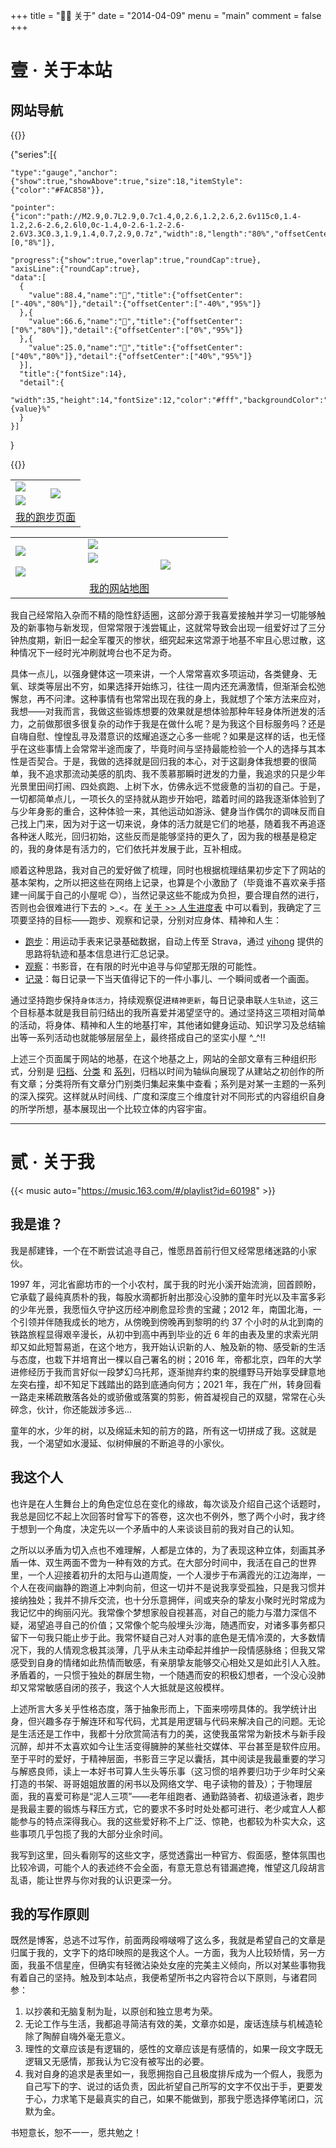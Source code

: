 +++
title = "👨‍🔧 关于"
date = "2014-04-09"
menu = "main"
comment = false
+++

# 壹 · 关于本站

## 网站导航

{{<echarts charts_id="210703-02" width="100%" height="26rem">}}

{"series":[{

    "type":"gauge","anchor":{"show":true,"showAbove":true,"size":18,"itemStyle":{"color":"#FAC858"}},

    "pointer":{"icon":"path://M2.9,0.7L2.9,0.7c1.4,0,2.6,1.2,2.6,2.6v115c0,1.4-1.2,2.6-2.6,2.6l0,0c-1.4,0-2.6-1.2-2.6-2.6V3.3C0.3,1.9,1.4,0.7,2.9,0.7z","width":8,"length":"80%","offsetCenter":[0,"8%"]},

    "progress":{"show":true,"overlap":true,"roundCap":true},
    "axisLine":{"roundCap":true},
    "data":[
      {
        "value":88.4,"name":"🏃","title":{"offsetCenter":["-40%","80%"]},"detail":{"offsetCenter":["-40%","95%"]}
      },{
        "value":66.6,"name":"👀","title":{"offsetCenter":["0%","80%"]},"detail":{"offsetCenter":["0%","95%"]}
      },{
        "value":25.0,"name":"📝","title":{"offsetCenter":["40%","80%"]},"detail":{"offsetCenter":["40%","95%"]}
      }],
      "title":{"fontSize":14},
      "detail":{
        "width":35,"height":14,"fontSize":12,"color":"#fff","backgroundColor":"auto","borderRadius":3,"formatter":"{value}%"
      }
    }]

}

{{</echarts>}}

<table cellspacing="0" cellpadding="4"><tbody>
  <tr>
    <td><img src="https://raw.githubusercontent.com/DivinerHJF/running_page/master/assets/github_2021.svg" border=0></td>
    <td rowspan="2"><img src="https://raw.githubusercontent.com/DivinerHJF/running_page/master/assets/grid.svg  " border=0></td>
  </tr>
  <tr>
    <td><img src="https://raw.githubusercontent.com/DivinerHJF/running_page/master/assets/year_2021.svg" border=0></td>
  </tr>
  <tr>
    <td align="center" colspan="2"><a href="https://aether-running-page.vercel.app/" target="_blank">我的跑步页面</a></td>
  </tr>
</tbody></table>

<script async type="text/javascript" src="https://www.douban.com/service/badge/Aether_Q/?selection=latest&amp;picsize=small&amp;show=collection&amp;n=10&amp;hidelogo=on&amp;cat=drama%7Cmovie%7Cbook%7Cmusic&amp;columns=5"></script>

<table width="300" cellspacing="0" cellpadding="4"><tbody>
  <tr>
    <td width="100" rowspan="2"><a href="/series/" target="_blank"><img src="https://lh3.googleusercontent.com/mgKykiTyf4FVSspEb-8hs1HZ8XINLK3z_5gj8UZa_HJqdmqHvOz6gwBgB9ZewTwTlQcb8gfiTgUY7pJG_UyfnhOZCU5CmcF8QtyUur4SzHhUPXod4F7u5is5xp-cABCGwbaIrARatDVSx9-kbmNo6rOy_3r-qFQ7LPaDfxeWBwtQkNs2RjJEk9o0TGm-EYrJPqp1TYk3PaNtukD2QrXy3Ejk72GJbbq0kMXPjgSjvAHmRUz10m0QsiQX8AdtPipV5MaOvylSianfQ3SfI1IUlNcfOZR6ydLPoudcHV2rHKqpG4ZVIyps9YEeshI3hcQa_RRhvrhhYOj4NkVpcltgHO1tr0tg7LtTkV35F2CFIVw_3y4oASak2o83V3zv34wQOoE5mupMUlBf9Od9CvdLhlIvnszaO66YhIL1SaovywpZAHdJmdq9SmpPpRKZ-pDBphlz7ACvHj2ykwZ6ZRuelSdumsubXlR7IiAr60Iml7t0xZ87SPw6AymRjR7QNmR2X0eCVPbKGkcjiVS3j0w23xP5F7rSOBrpvMp23WmepsARV_QxN4zxx4Bx61MA57klT68NQ12vuxtMsPyi--tdQVP1sat_-6xSRM1Qoba6J8KhU2WcYXFxLW2klSzn38zVniq5fBohy6KoUK8Ki-ontUCBzmw6qilGUE1MmNfkSUXBbAVipupTtLWPceBmmMyszilbst2Oars0IenMK7Fk2xc=w524-h1048-no?authuser=0" border=0></a></td>
    <td width="100" colspan="2"><a href="/posts/" target="_blank"><img src="https://lh3.googleusercontent.com/X6us0Lve9SRBb5wKdt_BKqSLLxzlGukExPaeKentZYkCyc2W5Soa619BWWwEF-jY0QsJZTAGDzixPbaAj-EOmRXL4c_8NJKXLkFJ57JtM154uj6CFF0RGTIhAlmYXGwxfZuiKrdkPgDaVPYwiSHpCd4SUQTFHA_QWC-Fyl2JtG6YIjCR_P5n5XZJLpu8ZH_kCJCiLj7G8lNtZebjsejKCqmbcqtimByyKAVt2riZ8yz8JCPtLuELtdV-c_W3Kt2SNmKwMT9IoomiXtCbnuh5B9GnzuJLtfJTVG4D0OkFTsmk8899A8ruhq--6pIkjEvQZ_u5z1VCI46ZYXq7SEpYTC17APxDUgbwpaU_U9qCbypJLjkgQdZN88VqFBiSoqpI3w_Y4el3YUYW6FJ8uw8-j25sqFw3Ifk3-uo5zUaTeL9NUMhHb1a4MeBtKtL4QtblMGvxFwUFBefwGfwdWqDiJurcEbAygvKYBsOEeuPllWrky48FXO13ATDOl1cRcvT5DGAfl-46u41i-dv91GOYZ0BKQti84zplEjZKs8DQDaQ_FkT32lUWdUDGOywJQJjmFcpqv1GmESJMgTwH8hsMl_JHN0TK_X1LLF3ejj0df8dDX75MxBaXaskZEBa6wkbAxTvfsmlyn6X3sa0rbD6pKKOGRwu7-WtJ8S-v32unDA9x3LWLxhOr6vrhtRZxr9GnPlsQiEDF0vbwkVie-yz-48E=w1366-h683-no?authuser=0" border=0></a></td>
  </tr>
  <tr>
    <td width="100"><a href="/about/" target="_blank"><img src="https://lh3.googleusercontent.com/QPFxDw5bLF473IRL3JXtHT5YsZWU5ESoxkgUIEwXf5ZgZnWsn1mXFUpk-l97pBTlnATvCOU4VOteBHTAb7iP-YVHZ3FNC9kdHC16hrcsv95e46JJJHhfjBhV2WyM61wkKFPZbUOLmP23t78cFnTVo77LGCtRRy2iyPDuvfYm3ee_wxJ5EC-Oog5vGNRr_8lqePiF6rcdC8ZQjUmgLMn6CZihi4YfiL5g4y9JvYJw4e89QFc8E5fRRd-3I-t881ILX9pnF4kUei1GvVMuUBiCcSD9Gp_gBsimGkY6cWbgO0GpFaM0PbkFOj7tK138YwPLLgTlsJeLKaU92QrvE6wqXoicPmAmwsakMmlHlSYi0QMtamFuXOQO5bxGzopmAQCtPzDbYZrNzQsUW-t-g70ujsTGUh37N0rFMDdLH_SCENvaf2dhPOxBzlYaUT5FokwUN2isSnkxSPgvBQOrU_6zPIMewbQgqZfTNT6Z3mZSn_QMx8kAEuux-VIMAGzcce7a_W5-bpC6pYmfU8dqZL_HUNGEGHJgKDxpnvljJw0JsBq_CTcPUFngQYRY5kIMKXj8IbWgp2Kchyv_tA2gTtKFGpmiVJIJztmJHL0SjqIqkIdEBLpw6v5yesGK20c7ned-HVQ1mLRI0KXvG0MRtdptH1kdMQRDQZv4vbih7cGc_iM24rPg6koztS8pWFJQB2vk18LW78jofz_MQ-viI0fdW9U=s683-no?authuser=0" border=0></a></td>
    <td width="100" rowspan="2"><a href="/categories/" target="_blank"><img src="https://lh3.googleusercontent.com/JVkUjolmCOwTUtEM08I7jm5Tnkfa1c2rNRB5Ka2MfKkeafq31goNcm_TO6TFbYtLtoKJotuWobTZ3Oeq1iBuzQHNeegfbXbjKKwAIYG2lM8NMbBr0PUYCvs2MOg_Khzf6IhRdWEcJLtYm7n0NQXqtcbunC1Q0FpienVu986RW4nJ0vKNqiid0cPCqW4rzTuTlN8ZEK4KDAWvvAmOpci2Kd8ygfG-1eG4UadDMQA1In6f7upHdj4p3D-oMz9ATOeHkzh7OC2YRK3YGyLhoAOSudXFgHPPtFq4gT0I4WhlSVwZYzz9XUdtSma8dOMjuGlQVczk-kU96I8xCN9JlHefNYGZeQejJp6T-AKYh73J13WM42gtIKCJuwg4UGfJgiPz7nFBgw7C85Q6OxnAVD38I5_57mXLs3mAE6qkRxZWutscuY0mSkCNMiNP6yCHpr0U2NWzfscyzNrhPUsBJ9TfA9sFLR58WRiRUG93PR5UxUrel8D8PwOaGf-tXRQNlu8qvBPqZtiilnP2RrLNkTws1E6qz7kuEiEcdFDc24M0E1xNS9XBecCcjnK2WEjz8Ro_OQk99qiHOVkge801k431RFES6Om__CKv6uuVn47TdF0mLF16vkExTvgHsZ_fjbDB9PcixnXVr5EkYD5T0SdBgKda5aZ5K3orgzISlxi2qq5SMZkN4SNaf8XLGGrtIh9m6rvi76g2ZOfYgGtp9S1pcno=w524-h1048-no?authuser=0" border=0></a></td>
  </tr>
  <tr>
    <td width="100" colspan="2"><a href="/series/朝花夕拾/" target="_blank"><img src="https://lh3.googleusercontent.com/5BHLC1O8pGjEps9lOe27nssiObGKo7C1Osu7Js7vkYUF4TNg1JjvngwX72rXxolXGITjQVdb8f60fF6Xfvww_ia7Rc8pnQMcU4PUJE4AMvPTxbzIv8bG0EfzGwM3iVk5uuVsWZXlR5MTq1w_HjIL6W4AjCktpekskQDMGxPHW3LyEhfjl3R6n39Q-ve0GpnKuhvsPObKv2rrtqRLOXUEkKpTm8nMchicrrgi8pTH4CQqhSNB-clqboD7imlRxMAxHjzFcrE1OO0DYalyStfdFZ75sb07HI2-TJpVMyg5frzFUXabDEtsIsmZiADTfvng6iLtVKju0HAbEphHJGQd_VFj5cJCSMpUuu9KWB3sJVEugeKOxGojeZnSOsXHIO1aXn5YcdXPJC7zKR2fuVl_9cW51TzwDBjKBsogCpeF6BpQfcGH6ZAA06lJ5XvKiVZWoUxzzWqLf8KhKrpE1WtFqnAjRbUXOaVLcr02CTvnWIJ7PuVfilS45Vql818pxOLSOPJKsA5e7jOidn1MjQHETzVIM3aGPlSa2AGa1IgZepoV_38HBG0EexkFdXZbmWOtFmklwOQT1zmQDr_268VL7h-n-J8yOpZrSLPOap1i0P89s_RhrQncC9u-qr2IPtNDhUIk2QCTzAQrO_bRPrnFwaXXt9jjjbJjTbpo0rqC6Ju-mnRSN7BGtBF11Mhl1eBSyca35H-Mhh0JKPLXWGmEGPE=w1366-h683-no?authuser=0" border=0></a></td>
  </tr>
  <tr>
    <td align="center" colspan="3"><a href="https://aether-running-page.vercel.app/" target="_blank">我的网站地图</a></td>
  </tr>
</tbody></table>

我自己经常陷入杂而不精的隐性舒适圈，这部分源于我喜爱接触并学习一切能够触及的新事物与新发现，但常常限于浅尝辄止，这就常导致会出现一组爱好过了三分钟热度期，新旧一起全军覆灭的惨状，细究起来这常源于地基不牢且心思过散，这种情况下一经时光冲刷就垮台也不足为奇。

具体一点儿，以强身健体这一项来讲，一个人常常喜欢多项运动，各类健身、无氧、球类等层出不穷，如果选择开始练习，往往一周内还充满激情，但渐渐会松弛懈怠，再不问津。这种事情有也常常出现在我的身上，我就想了个笨方法来应对，我想——对我而言，我做这些锻炼想要的效果就是想体验那种年轻身体所迸发的活力，之前做那很多很复杂的动作于我是在做什么呢？是为我这个目标服务吗？还是自嗨自慰、惶惶乱寻及潜意识的炫耀追逐之心多一些呢？如果是这样的话，也无怪乎在这些事情上会常常半途而废了，毕竟时间与坚持最能检验一个人的选择与其本性是否契合。于是，我做的选择就是回归我的本心，对于这副身体我想要的很简单，我不追求那流动美感的肌肉、我不羡慕那瞬时迸发的力量，我追求的只是少年光景里田间打闹、四处疯跑、上树下水，仿佛永远不觉疲惫的当初的自己。于是，一切都简单点儿，一项长久的坚持就从跑步开始吧，踏着时间的路我逐渐体验到了与少年身影的重合，这种体验一来，其他运动如游泳、健身当作偶尔的调味反而自己找上门来，因为对于这一切来说，身体的活力就是它们的地基，随着我不再追逐各种迷人眩光，回归初始，这些反而是能够坚持的更久了，因为我的根基是稳定的，我的身体是有活力的，它们依托并发展于此，互补相成。

顺着这种思路，我对自己的爱好做了梳理，同时也根据梳理结果初步定下了网站的基本架构，之所以把这些在网络上记录，也算是个小激励了（毕竟谁不喜欢亲手搭建一间属于自己的小屋呢 😊），当然记录这些不能成为负担，要合理自然的进行，否则也会很难进行下去的 >\_<。在 [关于 >> 人生进度表](./#%E7%BD%91%E7%AB%99%E5%AF%BC%E8%88%AA) 中可以看到，我确定了三项要坚持的目标——跑步、观察和记录，分别对应身体、精神和人生：

- [跑步](https://aether-running-page.vercel.app/)：用运动手表来记录基础数据，自动上传至 Strava，通过 [yihong](https://github.com/yihong0618/running_page) 提供的思路将轨迹和基本信息进行汇总记录。
- [观察](https://www.douban.com/people/Aether_Q/)：书影音，在有限的时光中追寻与仰望那无限的可能性。
- [记录](../series/%E6%9C%9D%E8%8A%B1%E5%A4%95%E6%8B%BE/)：每日记录一下当天值得记下的一件小事儿、一个瞬间或者一个画面。

通过坚持跑步保持`身体活力`，持续观察促进`精神更新`，每日记录串联`人生轨迹`，这三个目标基本就是我目前归结出的我所喜爱并渴望坚守的。通过坚持这三项相对简单的活动，将身体、精神和人生的地基打牢，其他诸如健身运动、知识学习及总结输出等一系列活动也就能够层层垒上，最终搭成自己的坚实小屋 ^\_^!!

上述三个页面属于网站的地基，在这个地基之上，网站的全部文章有三种组织形式，分别是 [归档](../posts/)、[分类](../categories/) 和 [系列](../series/)，归档以时间为轴纵向展现了从建站之初创作的所有文章；分类将所有文章分门别类归集起来集中查看；系列是对某一主题的一系列的深入探究。这样就从时间线、广度和深度三个维度针对不同形式的内容组织自身的所学所想，基本展现出一个比较立体的内容宇宙。

---

# 贰 · 关于我

{{< music auto="https://music.163.com/#/playlist?id=60198" >}}

## 我是谁？

我是郝建锋，一个在不断尝试追寻自己，惟愿昂首前行但又经常思绪迷路的小家伙。

1997 年，河北省廊坊市的一个小农村，属于我的时光小溪开始流淌，回首顾盼，它承载了最纯真质朴的我，每股水滴都折射出那没心没肺的童年时光以及丰富多彩的少年光景，我愿恒久守护这历经冲刷愈显珍贵的宝藏；2012 年，南国北海，一个引领并伴随我成长的地方，从傍晚到傍晚再到黎明的约 37 个小时的从北到南的铁路旅程显得艰辛漫长，从初中到高中再到毕业的近 6 年的由表及里的求索光阴却又如此短暂易逝，在这个地方，我开始认识新的人、触及新的物、感受新的生活与态度，也栽下并培育出一棵以自己署名的树；2016 年，帝都北京，四年的大学进修经历于我而言好似一段梦幻乌托邦，逐渐抛弃约束的脱缰野马开始享受肆意地左突右撞，却不知足下践踏出的路到底通向何方；2021 年，我在广州，转身回看一路走来稀疏散落各处的或骄傲或落寞的剪影，俯首凝视自己的双腿，常常在心头碎念，伙计，你还能跋涉多远...

童年的水，少年的树，以及绵延未知的前方的路，所有这一切拼成了我。这就是我，一个渴望如水漫延、似树伸展的不断追寻的小家伙。

## 我这个人

也许是在人生舞台上的角色定位总在变化的缘故，每次谈及介绍自己这个话题时，我总是回忆不起上次回答时曾写下的答卷，这次也不例外，憋了两个小时，我才终于想到一个角度，决定先以一个矛盾中的人来谈谈目前的我对自己的认知。

之所以以矛盾为切入点也不难理解，人都是立体的，为了表现这种立体，刻画其矛盾一体、双生两面不啻为一种有效的方式。在大部分时间中，我活在自己的世界里，一个人迎接着初升的太阳与山道周旋，一个人漫步于布满霞光的江边海岸，一个人在夜间幽静的跑道上冲刺向前，但这一切并不是说我享受孤独，只是我习惯并接纳独处；我并不排斥交流，也十分乐意拥伴，间或夹杂的挚友小聚时光时常成为我记忆中的绚丽闪光。我常像个梦想家般自视甚高，对自己的能力与潜力深信不疑，渴望追寻自己的价值；又常像个鸵鸟般埋头沙海，随遇而安，对诸多事务都只留下一句我只能止步于此。我常怀疑自己对人对事的底色是无情冷漠的，大多数情况下，我的人情观念极其淡薄，几乎从未主动牵起并维护一段情感脉络；但我又常感受到自身的情绪如此热情而敏感，有亲朋挚友能够交心相处又是如此引人入胜。矛盾着的，一只惯于独处的群居生物，一个随遇而安的积极幻想者，一个没心没肺却又常常敏感自闭的孩子，我这个人大抵就是这般模样。

上述所言大多关乎性格态度，落于抽象形而上，下面来唠唠具体的。我学统计出身，但兴趣多存于解连环和写代码，尤其是用逻辑与代码来解决自己的问题。无论是生活还是工作中，我都十分欣赏简洁有力的美，这使我虽常常为新技术与新手段沉醉，却并不太喜欢如今让生活变得臃肿的某些社交媒体、平台甚至是软件应用。至于平时的爱好，于精神层面，书影音三字足以囊括，其中阅读是我最重要的学习与解惑良师，读上一本好书可算人生头等乐事（这习惯的培养要归功于少年时父亲打造的书架、哥哥姐姐放置的闲书以及网络文学、电子读物的普及）；于物理层面，我的喜爱可称是“泥人三项”——老年组跑者、通勤路骑者、初级道泳者，跑步是我最主要的锻炼与释压方式，它的要求不多时时处处都可进行、老少咸宜人人都能参与的特点深得我心。我的这些爱好称不上广泛、惊艳，也都较为朴实大众，这些事项几乎包揽了我的大部分业余时间。

我写到这里，回头看刚写的这些文字，感觉透露出一种官方、假面感，整体氛围也比较冷调，可能个人的表述终不会全面，有意无意总有错漏遮掩，惟望这几段胡言乱语，能让世界与你对我的认识更深一分。

## 我的写作原则

既然是博客，总逃不过写作，前面两段嘚啵嘚了这么多，我就是希望自己的文章是归属于我的，文字下的烙印映照的是我这个人。一方面，我为人比较矫情，另一方面，我虽不信星座，但确实有轻微沾染处女座的完美主义倾向，所以对某些事物我有着自己的坚持。触及到本站点，我便希望所书之内容符合以下原则，与诸君同参：

1. 以抄袭和无脑复制为耻，以原创和独立思考为荣。
2. 无论工作与生活，我都追寻简洁有效的美，文章亦如是，废话连牍与机械造轮除了陶醉自嗨外毫无意义。
3. 理性的文章应该是有逻辑的，感性的文章应该是有感情的，如果一段文字既无逻辑又无感情，那我认为它没有被写出的必要。
4. 我对自身的追求是表里如一，我愿拥抱自己且极度排斥成为一个假人，我愿为自己写下的字、说过的话负责，因此祈望自己所写的文字不仅出于手，更要发于心，力求笔下是最真实的自己，如果不能做到，那我宁愿选择停笔闭口，沉默为金。

书短意长，恕不一一，愿共勉之！
